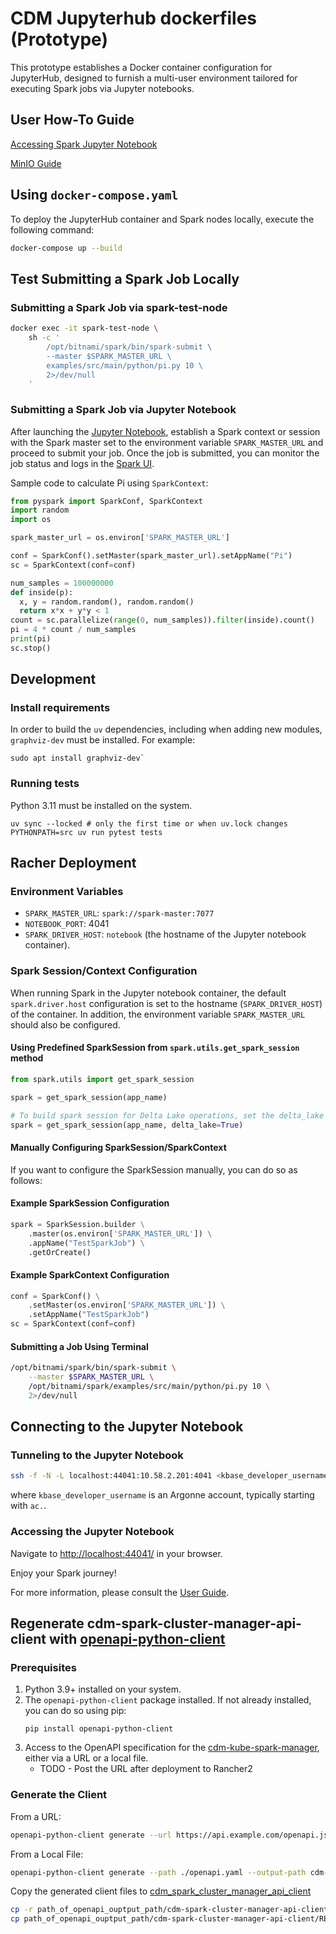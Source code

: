 # CDM Jupyterhub dockerfiles (Prototype)

This prototype establishes a Docker container configuration for JupyterHub, designed to furnish a multi-user 
environment tailored for executing Spark jobs via Jupyter notebooks.

## User How-To Guide

[Accessing Spark Jupyter Notebook](docs/user_guide.md)

[MinIO Guide](docs/minio_guide.md)


## Using `docker-compose.yaml`

To deploy the JupyterHub container and Spark nodes locally, execute the following command:

```bash
docker-compose up --build
```

## Test Submitting a Spark Job Locally

### Submitting a Spark Job via spark-test-node
```bash
docker exec -it spark-test-node \
    sh -c '
	    /opt/bitnami/spark/bin/spark-submit \
	    --master $SPARK_MASTER_URL \
	    examples/src/main/python/pi.py 10 \
	    2>/dev/null
    '
```

### Submitting a Spark Job via Jupyter Notebook
After launching the [Jupyter Notebook](http://localhost:4041/), establish a Spark context or session with the Spark 
master set to the environment variable `SPARK_MASTER_URL` and proceed to submit your job. Once the job is submitted, 
you can monitor the job status and logs in the [Spark UI](http://localhost:8080/).

Sample code to calculate Pi using `SparkContext`:
```python
from pyspark import SparkConf, SparkContext
import random
import os

spark_master_url = os.environ['SPARK_MASTER_URL']

conf = SparkConf().setMaster(spark_master_url).setAppName("Pi")
sc = SparkContext(conf=conf)

num_samples = 100000000
def inside(p):     
  x, y = random.random(), random.random()
  return x*x + y*y < 1
count = sc.parallelize(range(0, num_samples)).filter(inside).count()
pi = 4 * count / num_samples
print(pi)
sc.stop()
```

## Development

### Install requirements

In order to build the `uv` dependencies, including when adding new modules, `graphviz-dev`
must be installed. For example:

```
sudo apt install graphviz-dev`
```

### Running tests

Python 3.11 must be installed on the system.

```
uv sync --locked # only the first time or when uv.lock changes
PYTHONPATH=src uv run pytest tests
```

## Racher Deployment

### Environment Variables
- `SPARK_MASTER_URL`: `spark://spark-master:7077`
- `NOTEBOOK_PORT`: 4041
- `SPARK_DRIVER_HOST`: `notebook` (the hostname of the Jupyter notebook container).

### Spark Session/Context Configuration

When running Spark in the Jupyter notebook container, the default `spark.driver.host` configuration is set to 
the hostname (`SPARK_DRIVER_HOST`) of the container. 
In addition, the environment variable `SPARK_MASTER_URL` should also be configured.

#### Using Predefined SparkSession from `spark.utils.get_spark_session` method
```python
from spark.utils import get_spark_session

spark = get_spark_session(app_name)

# To build spark session for Delta Lake operations, set the delta_lake parameter to True
spark = get_spark_session(app_name, delta_lake=True)
```

#### Manually Configuring SparkSession/SparkContext

If you want to configure the SparkSession manually, you can do so as follows:

#### Example SparkSession Configuration
```python
spark = SparkSession.builder \
    .master(os.environ['SPARK_MASTER_URL']) \
    .appName("TestSparkJob") \
    .getOrCreate()
```

#### Example SparkContext Configuration
```python
conf = SparkConf() \
    .setMaster(os.environ['SPARK_MASTER_URL']) \
    .setAppName("TestSparkJob")
sc = SparkContext(conf=conf)
```

#### Submitting a Job Using Terminal
```bash
/opt/bitnami/spark/bin/spark-submit \
    --master $SPARK_MASTER_URL \
    /opt/bitnami/spark/examples/src/main/python/pi.py 10 \
    2>/dev/null
```

## Connecting to the Jupyter Notebook

### Tunneling to the Jupyter Notebook
```bash
ssh -f -N -L localhost:44041:10.58.2.201:4041 <kbase_developer_username>@login1.berkeley.kbase.us
```
where ```kbase_developer_username``` is an Argonne account, typically starting with `ac.`.

### Accessing the Jupyter Notebook
Navigate to [http://localhost:44041/](http://localhost:44041/) in your browser.

Enjoy your Spark journey!

For more information, please consult the [User Guide](docs/user_guide.md).


## Regenerate cdm-spark-cluster-manager-api-client with [openapi-python-client](https://pypi.org/project/openapi-python-client/)

### Prerequisites
1. Python 3.9+ installed on your system.
2. The `openapi-python-client` package installed. If not already installed, you can do so using pip:
    ```
    pip install openapi-python-client
    ```
3. Access to the OpenAPI specification for the [cdm-kube-spark-manager](https://github.com/kbase/cdm-kube-spark-manager), either via a URL or a local file.
    - TODO - Post the URL after deployment to Rancher2
### Generate the Client
From a URL:

```bash
openapi-python-client generate --url https://api.example.com/openapi.json --output-path cdm-spark-cluster-manager-api-client
```

From a Local File:

```bash
openapi-python-client generate --path ./openapi.yaml --output-path cdm-spark-cluster-manager-api-client 
```

Copy the generated client files to [cdm_spark_cluster_manager_api_client](src/spark/cdm_spark_cluster_manager_api_client)

```bash
cp -r path_of_openapi_ouptput_path/cdm-spark-cluster-manager-api-client/cdm_spark_cluster_manager_api_client path_of_cdm-jupyterhub/src/spark
cp path_of_openapi_ouptput_path/cdm-spark-cluster-manager-api-client/README.md path_of_cdm-jupyterhub/src/spark/cdm_spark_cluster_manager_api_client 
```
